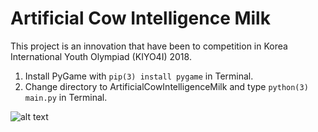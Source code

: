 # Artificial Cow Intelligence Milk

This project is an innovation that have been to competition in Korea International Youth Olympiad (KIYO4I) 2018.

1. Install PyGame with ``` pip(3) install pygame ``` in Terminal.
2. Change directory to ArtificialCowIntelligenceMilk and type ```python(3) main.py``` in Terminal.

![alt text](https://github.com/filmer2002/ArtificialCowIntelligenceMilk/blob/master/screen_shot.png)
